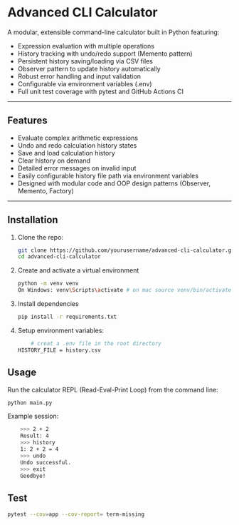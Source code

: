 # Advanced CLI Calculator

A modular, extensible command-line calculator built in Python featuring:

- Expression evaluation with multiple operations
- History tracking with undo/redo support (Memento pattern)
- Persistent history saving/loading via CSV files
- Observer pattern to update history automatically
- Robust error handling and input validation
- Configurable via environment variables (.env)
- Full unit test coverage with pytest and GitHub Actions CI

---

## Features

- Evaluate complex arithmetic expressions
- Undo and redo calculation history states
- Save and load calculation history
- Clear history on demand
- Detailed error messages on invalid input
- Easily configurable history file path via environment variables
- Designed with modular code and OOP design patterns (Observer, Memento, Factory)

---

## Installation

1. Clone the repo:

   ```bash
   git clone https://github.com/yourusername/advanced-cli-calculator.git
   cd advanced-cli-calculator

2. Create and activate a virtual environment

    ```bash
    python -m venv venv
    On Windows: venv\Scripts\activate # on mac source venv/bin/activate 

3. Install dependencies

    ```bash
    pip install -r requirements.txt

4. Setup environment variables:

    ```bash
        # creat a .env file in the root directory 
    HISTORY_FILE = history.csv

## Usage

Run the calculator REPL (Read-Eval-Print Loop) from the command line:

```bash
python main.py
 ```

Example session:
```bash
    >>> 2 + 2
    Result: 4
    >>> history
    1: 2 + 2 = 4
    >>> undo
    Undo successful.
    >>> exit
    Goodbye!
```
## Test
```bash 
pytest --cov=app --cov-report= term-missing
